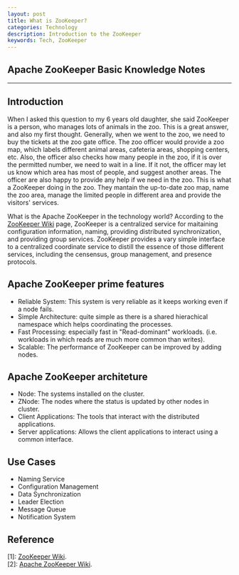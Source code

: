 ```yaml
---
layout: post
title: What is ZooKeeper?
categories: Technology
description: Introduction to the ZooKeeper
keywords: Tech, ZooKeeper
---
```


## Apache ZooKeeper Basic Knowledge  Notes

---

## Introduction

When I asked this question to my 6 years old daughter, she said ZooKeeper is a person, who manages lots of animals in the zoo. This is a great answer, and also my first thought. Generally, when we went to the zoo, we need to buy the tickets at the zoo gate office. The zoo officer would provide a zoo map, which labels different animal areas, cafeteria areas, shopping centers, etc. Also, the officer also checks how many people in the zoo, if it is over the permitted number, we need to wait in a line. If it not, the officer may let us know which area has most of people, and suggest another areas. The officer are also happy to provide any help if we need in the zoo. This is what a ZooKeeper doing in the zoo. They mantain the up-to-date zoo map, name the zoo area, manage the limited people in different area and provide the visitors' services.

What is the Apache ZooKeeper in the technology world? According to the [ZooKeeper Wiki](https://cwiki.apache.org/confluence/display/ZOOKEEPER/Index) page, ZooKeeper is a centralized service for maitaining configuration information, naming, providing distributed synchronization, and providing group services. ZooKeeper provides a vary simple interface to a centralized coordinate service to distill the essence of those different services, including the censensus, group management, and presence protocols.

## Apache ZooKeeper prime features

- Reliable System: This system is very reliable as it keeps working even if a node fails.
- Simple Architecture: quite simple as there is a shared hierachical namespace which helps coordinating the processes.
- Fast Processing: especially fast in "Read-dominant" workloads. (i.e. workloads in which reads are much more common than writes).
- Scalable: The performance of ZooKeeper can be improved by adding nodes.

## Apache ZooKeeper architeture

- Node: The systems installed on the cluster.
- ZNode: The nodes where the status is updated by other nodes in cluster.
- Client Applications: The tools that interact with the distributed applications.
- Server applications: Allows the client applications to interact using a common interface.

## Use Cases

- Naming Service
- Configuration Management
- Data Synchronization
- Leader Election
- Message Queue
- Notification System

## Reference

[1]: [ZooKeeper Wiki](https://cwiki.apache.org/confluence/display/ZOOKEEPER/Index).  
[2]: [Apache ZooKeeper Wiki](https://en.wikipedia.org/wiki/Apache_ZooKeeper).
